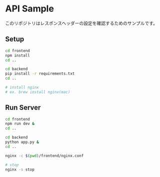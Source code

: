 # API Sample

このリポジトリはレスポンスヘッダーの設定を確認するためのサンプルです。

## Setup

```bash
cd frontend
npm install
cd ..

cd backend
pip install -r requirements.txt
cd ..

# install nginx
# ex. brew install nginx(mac)
```

## Run Server

```bash
cd frontend
npm run dev &
cd ..

cd backend
python app.py &
cd ..

nginx -c $(pwd)/frontend/nginx.conf

# stop
nginx -s stop
```
